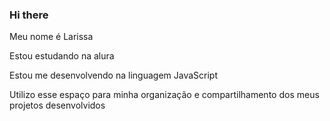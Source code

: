 ### Hi there
Meu nome é Larissa 



Estou estudando na alura



Estou me desenvolvendo na linguagem JavaScript



Utilizo esse espaço para minha organização e compartilhamento dos meus projetos desenvolvidos
